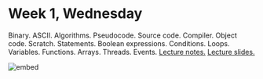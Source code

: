 # Week 1, Wednesday

Binary. ASCII. Algorithms. Pseudocode. Source code. Compiler. Object code. Scratch. Statements. Boolean expressions. Conditions. Loops. Variables. Functions. Arrays. Threads. Events. [Lecture notes.](http://cdn.cs50.net/2014/fall/lectures/0/w/notes0w/notes0w.html) [Lecture slides.](http://cdn.cs50.net/2014/fall/lectures/0/w/week0w.pdf)

![embed](https://www.youtube.com/embed/lhlBWlhS7Vg)